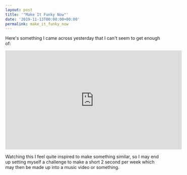 ```yaml
---
layout: post
title: '"Make It Funky Now"'
date: '2019-11-13T00:00:00+00:00'
permalink: make_it_funky_now
---
```

Here's something I came across yesterday that I can't seem to get enough of: 

<iframe width="560" height="315" src="https://www.youtube.com/embed/bcoPG0oSqPI" frameborder="0" allow="accelerometer; autoplay; clipboard-write; encrypted-media; gyroscope; picture-in-picture" allowfullscreen></iframe>

Watching this I feel quite inspired to make something similar, so I may end up setting myself a challenge to make a short 2 second per week which may then be made up into a music video or something.

